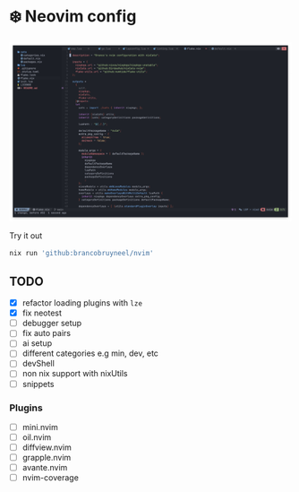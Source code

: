 # ❄️ Neovim config

![example](./media/example.jpg)

Try it out

```bash
nix run 'github:brancobruyneel/nvim'
```

## TODO

- [x] refactor loading plugins with `lze`
- [x] fix neotest
- [ ] debugger setup
- [ ] fix auto pairs
- [ ] ai setup
- [ ] different categories e.g min, dev, etc
- [ ] devShell
- [ ] non nix support with nixUtils
- [ ] snippets

### Plugins

- [ ] mini.nvim
- [ ] oil.nvim
- [ ] diffview.nvim
- [ ] grapple.nvim
- [ ] avante.nvim
- [ ] nvim-coverage
